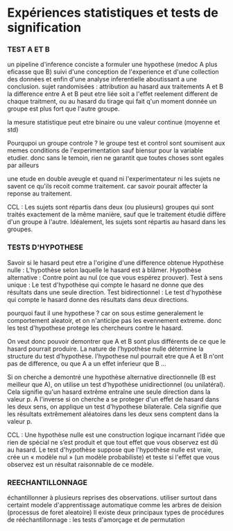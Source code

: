 # Expériences statistiques et tests de signification

### TEST A ET B

un pipeline d'inference conciste a formuler une hypothese (medoc A plus eficasse que B) suivi d'une conception de l'experience et d'une collection des données et enfin d'une analyse inferentielle aboutissant a une conclusion.
sujet randomisées : attribution au hasard aux traitements A et B
la difference entre A et B peut etre liée soit a l'effet reelement different de chaque traitment, ou au hasard du tirage qui fait q'un moment donnée un groupe est plus fort que l'autre groupe.

la mesure statistique peut etre binaire ou une valeur continue (moyenne et std)

Pourqupoi un groupe controle ? 
le groupe test et control sont soumisent aux memes conditions de l'experimentation sauf biensur pour la variable etudier. donc sans le temoin, rien ne garantit que toutes choses sont egales par ailleurs

une etude en double aveugle et quand ni l'experimentateur ni les sujets ne savent ce qu'ils recoit comme traitement. car savoir pourait affecter la reponse au traitement.

CCL : 
Les sujets sont répartis dans deux (ou plusieurs) groupes qui sont traités exactement de la même manière, sauf que le traitement étudié diffère d'un groupe à l'autre.
Idéalement, les sujets sont répartis au hasard dans les groupes.

### TESTS D'HYPOTHESE
Savoir si le hasard peut etre a l'origine d'une difference obtenue
Hypothèse nulle : L’hypothèse selon laquelle le hasard est à blâmer.
Hypothèse alternative : Contre point au nul (ce que vous espérez prouver).
Test à sens unique : Le test d'hypothèse qui compte le hasard ne donne que des résultats dans une seule direction.
Test bidirectionnel : Le test d'hypothèse qui compte le hasard donne des résultats dans deux directions.

pourquoi faut il une hypothese ? 
car on sous estime generalement le comportement aleatoir, et on n'anticipe pas les evennement extreme. donc les test d'hypothese protege les chercheurs contre le hasard.

On veut donc pouvoir demontrer que A et B sont plus différents de ce que le hasard pourrait produire.
La nature de l’hypothèse nulle détermine la structure du test d’hypothèse. l'hypothese nul pourrait etre que A et B n'ont pas de difference, ou que A a un effet inferieur que B ...

Si on cherche a demontré une hypothèse alternative directionnelle (B est meilleur que A), on utilise un test d’hypothèse unidirectionnel (ou unilatéral). Cela signifie qu'un hasard extrême entraîne une seule direction dans la valeur p.
A l'inverse si on cherche a se proteger d'un effet de hasard dans les deux sens, on applique un test d'hypothese bilaterale. Cela signifie que les résultats extrêmement aléatoires dans les deux sens comptent dans la valeur p.

CCL : 
Une hypothèse nulle est une construction logique incarnant l’idée que rien de spécial ne s’est produit et que tout effet que vous observez est dû au hasard.
Le test d'hypothèse suppose que l'hypothèse nulle est vraie, crée un « modèle nul » (un modèle probabiliste) et teste si l'effet que vous observez est un résultat raisonnable de ce modèle.


### REECHANTILLONNAGE
échantillonner à plusieurs reprises des observations.
utiliser surtout dans certaint modele d'apprentissage automatique comme les arbres de deision (processus de foret aleatoire)
Il existe deux principaux types de procédures de rééchantillonnage : les tests d'amorçage et de permutation


































